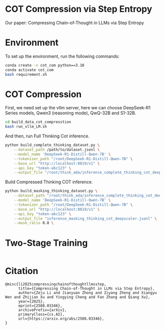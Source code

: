 # COT Compression via Step Entropy

Our paper: Compressing Chain-of-Thought in LLMs via Step Entropy


# Environment
To set up the environment, run the following commands:

```bash
conda create -n cot_com python==3.10
conda activate cot_com
bash requirement.sh
```


# COT Compression 
First, we need set up the vllm server, here we can choose DeepSeek-R1 Series models, Qwen3 (reasoning mode), QwQ-32B and S1-32B. 
```bash
cd build_data_cot_compresstion
bash run_vllm_LM.sh
```
And then, run Full Thinking Cot inference.
```bash
python build_complete_thinking_dataset.py \
    --dataset_path /path/to/dataset.jsonl \
    --model_name 'DeepSeek-R1-Distill-Qwen-7B' \
    --tokenizer_path "/root/DeepSeek-R1-Distill-Qwen-7B" \
    --base_url "http://localhost:8019/v1" \
    --api_key "token-abc123" \
    --output_file "/root/think_ada/inference_complete_thinking_cot_deepscaler.jsonl" \
```

Build Compressed Thinking COT inference.

```bash
python build_masking_thinking_dataset.py \
    --dataset_path "/root/think_ada/inference_complete_thinking_cot_deepscaler.jsonl" \
    --model_name 'DeepSeek-R1-Distill-Qwen-7B' \
    --tokenizer_path "/root/DeepSeek-R1-Distill-Qwen-7B" \
    --base_url "http://localhost:8019/v1" \
    --api_key "token-abc123" \
    --output_file "inference_masking_thinking_cot_deepscaler.jsonl" \
    --mask_ratio 0.8 \
```

# Two-Stage Training

```bash

```


# Citation

```
@misc{li2025compressingchainofthoughtllmsstep,
      title={Compressing Chain-of-Thought in LLMs via Step Entropy}, 
      author={Zeju Li and Jianyuan Zhong and Ziyang Zheng and Xiangyu Wen and Zhijian Xu and Yingying Cheng and Fan Zhang and Qiang Xu},
      year={2025},
      eprint={2508.03346},
      archivePrefix={arXiv},
      primaryClass={cs.AI},
      url={https://arxiv.org/abs/2508.03346}, 
}
```
